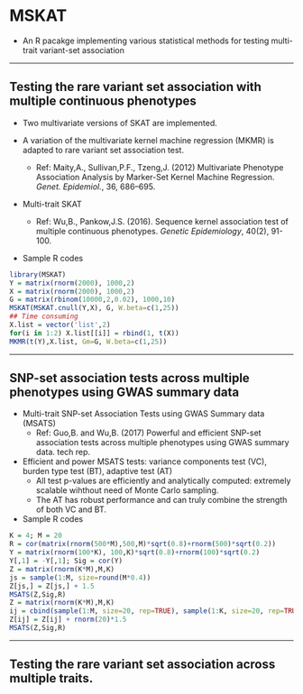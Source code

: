 # MSKAT
 - An R pacakge implementing various statistical methods for testing multi-trait variant-set association

-----
## Testing the rare variant set association with multiple continuous phenotypes
 - Two multivariate versions of SKAT are implemented.
 - A variation of the multivariate kernel machine regression (MKMR) is adapted to rare variant set association test.
    - Ref: Maity,A., Sullivan,P.F., Tzeng,J. (2012) Multivariate Phenotype Association Analysis by Marker-Set Kernel Machine Regression. *Genet. Epidemiol.*, 36, 686–695.
 - Multi-trait SKAT
    - Ref: Wu,B., Pankow,J.S. (2016). Sequence kernel association test of multiple continuous phenotypes. *Genetic Epidemiology*, 40(2), 91-100.

 - Sample R codes
```r
library(MSKAT)
Y = matrix(rnorm(2000), 1000,2)
X = matrix(rnorm(2000), 1000,2)
G = matrix(rbinom(10000,2,0.02), 1000,10)
MSKAT(MSKAT.cnull(Y,X), G, W.beta=c(1,25))
## Time consuming
X.list = vector('list',2)
for(i in 1:2) X.list[[i]] = rbind(1, t(X))
MKMR(t(Y),X.list, Gm=G, W.beta=c(1,25))
```



-----
## SNP-set association tests across multiple phenotypes using GWAS summary data
 - Multi-trait SNP-set Association Tests using GWAS Summary data (MSATS)
    - Ref: Guo,B. and Wu,B. (2017) Powerful and efficient SNP-set association tests across multiple phenotypes using GWAS summary data. tech rep. 
 - Efficient and power MSATS tests: variance components test (VC), burden type test (BT), adaptive test (AT)
    - All test p-values are efficiently and analytically computed: extremely scalable wihthout need of Monte Carlo sampling.
    - The AT has robust performance and can truly combine the strength of both VC and BT.
 - Sample R codes
```r
K = 4; M = 20
R = cor(matrix(rnorm(500*M),500,M)*sqrt(0.8)+rnorm(500)*sqrt(0.2))
Y = matrix(rnorm(100*K), 100,K)*sqrt(0.8)+rnorm(100)*sqrt(0.2)
Y[,1] = -Y[,1]; Sig = cor(Y)
Z = matrix(rnorm(K*M),M,K)
js = sample(1:M, size=round(M*0.4))
Z[js,] = Z[js,] + 1.5
MSATS(Z,Sig,R)
Z = matrix(rnorm(K*M),M,K)
ij = cbind(sample(1:M, size=20, rep=TRUE), sample(1:K, size=20, rep=TRUE))
Z[ij] = Z[ij] + rnorm(20)*1.5
MSATS(Z,Sig,R)
```




-----
## Testing the rare variant set association across multiple traits.
